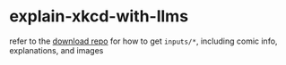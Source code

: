 # explain-xkcd-with-llms

refer to the [download repo](https://github.com/arnokha/download-xkcd-and-explanations) for how to get `inputs/*`, including comic info, explanations, and images
